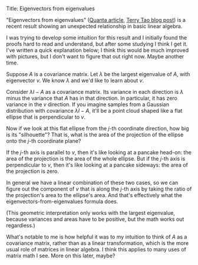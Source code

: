Title: Eigenvectors from eigenvalues

"Eigenvectors from eigenvalues" ([Quanta article][quanta], [Terry Tao blog post][tao]) is a recent result showing an unexpected relationship in basic linear algebra.

[quanta]: https://www.quantamagazine.org/neutrinos-lead-to-unexpected-discovery-in-basic-math-20191113/
[tao]: https://terrytao.wordpress.com/2019/08/13/eigenvectors-from-eigenvalues/

I was trying to develop some intuition for this result and I initially found the proofs hard to read and understand, but after some studying I think I get it. I've written a quick explanation below; I think this would be much improved with pictures, but I don't want to figure that out right now. Maybe another time.

<!-- PELICAN_END_SUMMARY -->

Suppose $A$ is a covariance matrix. Let $\lambda$ be the largest eigenvalue of $A$, with eigenvector $v$. We know $\lambda$ and we'd like to learn about $v$.

Consider $\lambda I - A$ as a covariance matrix. Its variance in each direction is $\lambda$ minus the variance that $A$ has in that direction. In particular, it has zero variance in the $v$ direction. If you imagine samples from a Gaussian distribution with covariance $\lambda I - A$, it'll be a point cloud shaped like a flat ellipse that is perpendicular to $v$.

Now if we look at this flat ellipse from the $j$-th coordinate direction, how big is its "silhouette"? That is, what is the area of the projection of the ellipse onto the $j$-th coordinate plane?

If the $j$-th axis is parallel to $v$, then it's like looking at a pancake head-on: the area of the projection is the area of the whole ellipse. But if the $j$-th axis is perpendicular to $v$, then it's like looking at a pancake sideways: the area of the projection is zero.

In general we have a linear combination of these two cases, so we can figure out the component of $v$ that is along the $j$-th axis by taking the ratio of the projection's area to the ellipse's area. And that's effectively what the eigenvectors-from-eigenvalues formula does.

(This geometric interpretation only works with the largest eigenvalue, because variances and areas have to be positive, but the math works out regardless.)

What's notable to me is how helpful it was to my intuition to think of $A$ as a covariance matrix, rather than as a linear transformation, which is the more usual role of matrices in linear algebra. I think this applies to many uses of matrix math I see. More on this later, maybe?
